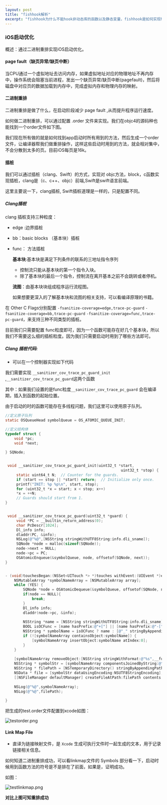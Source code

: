 ```yaml
---
layout: post
title: "fishhook解析"
excerpt: "fishhook为什么不能hook非动态库的函数以及静态变量，fishhook是如何实现hook的"
---
```

### iOS启动优化

概述：通过二进制重排实现iOS启动优化。

#### page fault（缺页异常/缺页中断）

当CPU通过一个虚拟地址去访问内存，如果虚拟地址对应的物理地址不再内存中，操作系统会阻塞当前进程，发出一个缺页异常/缺页中断(pagefault)，然后将磁盘中对应页的数据加载到内存中，完成虚拟内存和物理内存的映射。

#### 二进制重排

二进制重排是做了什么，在启动阶段减少 page fault ,从而提升程序运行速度。

如何做二进制重排，可以通过配置 .order 文件来实现。我们在objc4的源码种也能找到一个order文件如下图。

我们现在所有做的就是如何找到app启动时所有用到的方法，然后生成一个order文件，让编译器帮我们做重排操作，这样这些启动时用到的方法，就会相对集中，不会分散到太多的页。目前iOS每页是16k。

#### 插桩

我们可以通过插桩（clang、Swift）的方式，实现对 objc方法，block，c函数实现插桩，clang是（c、c++、objc）前端,Swift是swift语言前端。

这里主要说一下，clang插桩, Swift插桩道理是一样的，只是配置不同。

##### Clang插桩

clang 插桩支持三种粒度：

+ edge :边界插桩

+ bb：basic blocks （基本块）插桩

+ func： 方法插桩

  **基本块**:基本块是满足下列条件的联系的三地址指令序列

  + 控制流只能从基本块的第一个指令入块。
  + 除了基本块的最后一个指令，控制流在离开基本之前不会跳转或者停机。

  **流图**：由基本块块组成程序运行流程图。

  如果想要更深入的了解基本块和流图的相关支持，可以看编译原理的书籍。

在 Other C Flags分别配置 ```-fsanitize-coverage=edge,trace-pc-guard``` ```-fsanitize-coverage=bb,trace-pc-guard``` ```-fsanitize-coverage=func,trace-pc-guard```，来支持三种不同类型的插桩。

目前我们只需要配置 func粒度即可，因为一个函数可能存在好几个基本块，所以我们不需要这么细的插桩粒度。因为我们只需要启动时用到了哪些方法即可。

##### Clang 插桩代码:

+ 可以在一个控制器实现如下代码

我们需要实现 ```__sanitizer_cov_trace_pc_guard_init ```  ,```__sanitizer_cov_trace_pc_guard```这两个函数

其中：如果我们设置的是func粒度```__sanitizer_cov_trace_pc_guard``` 会在编译期，插入到函数的起始位置。

由于启动的时的函数可能存在多线程问题，我们这里可以使用原子队列。

```objective-c
//定义原子队列
static OSQueueHead symbolQueue = OS_ATOMIC_QUEUE_INIT;

//定义结构体
typedef struct {
    void *pc;
    void *next;
    
} SQNode;


 void __sanitizer_cov_trace_pc_guard_init(uint32_t *start,
                                                    uint32_t *stop) {
     static uint64_t N;  // Counter for the guards.
     if (start == stop || *start) return;  // Initialize only once.
     printf("INIT: %p %p\n", start, stop);
     for (uint32_t *x = start; x < stop; x++)
     *x = ++N;
     // Guards should start from 1.
}


 void __sanitizer_cov_trace_pc_guard(uint32_t *guard) {
     void *PC = __builtin_return_address(0);
     char PcDescr[1024];
     Dl_info info;
     dladdr(PC, &info);
     NSLog(@"%@",[NSString stringWithUTF8String:info.dli_sname]);
     SQNode *node = malloc(sizeof(SQNode));
     node->next = NULL;
     node->pc = PC;
     OSAtomicEnqueue(&symbolQueue, node, offsetof(SQNode, next));
}


- (void)touchesBegan:(NSSet<UITouch *> *)touches withEvent:(UIEvent *)event {
    NSMutableArray *symbolNameArray = [NSMutableArray array];
    while (YES) {
        SQNode *node = OSAtomicDequeue(&symbolQueue, offsetof(SQNode, next));
        if(node == NULL){
            break;
        }
        Dl_info info;
        dladdr(node->pc, &info);
        
        NSString *name = [NSString stringWithUTF8String:info.dli_sname];
        BOOL isOCFunc = [name hasPrefix:@"+["] || [name hasPrefix:@"-["];
        NSString * symbolName = isOCFunc ? name : [@"_" stringByAppendingString:name];
        if (![symbolNameArray containsObject:symbolName]) {
            [symbolNameArray insertObject:symbolName atIndex:0];
        }
    }
    
    [symbolNameArray removeObject:[NSString stringWithFormat:@"%s",__func__]];
    NSString * symbolStr = [symbolNameArray componentsJoinedByString:@"\n"];
    NSString * filePath = [NSTemporaryDirectory() stringByAppendingPathComponent:@"test.order"];
    NSData * file = [symbolStr dataUsingEncoding:NSUTF8StringEncoding];
    [[NSFileManager defaultManager] createFileAtPath:filePath contents:file attributes:nil];
    
    NSLog(@"%@",symbolNameArray);
    NSLog(@"%@",filePath);
    
}

```

把生成的test.order文件配置到xcode如图：

![testorder.png](https://iwait.me/assets/imgs/testorder.png)

#### Link Map File

+ 直译为链接映射文件，是 `Xcode` 生成可执行文件时一起生成的文本，用于记录链接相关信息。

如何知道二进制重排成功，可以看linkmap文件的 Symbols 部分看一下，启动时候用到函数方法的符号是不是排在了前面，如果是，证明成功。

如图：

![testlinkmap.png](https://iwait.me/assets/imgs/testlinkmap.png)

**对比上图可知重排成功**
